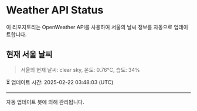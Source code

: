 
# Weather API Status

이 리포지토리는 OpenWeather API를 사용하여 서울의 날씨 정보를 자동으로 업데이트합니다.

## 현재 서울 날씨
> 서울의 현재 날씨: clear sky, 온도: 0.76°C, 습도: 34%

⏳ 업데이트 시간: 2025-02-22 03:48:03 (UTC)

---
자동 업데이트 봇에 의해 관리됩니다.
